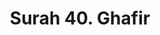 ---
title       : "Surah 40. Ghafir"
DATE        : 7/25/2018 9:18:17 AM
draft       : false
TYPE        : "quran"

BookCode    : "ARB"
SurahNumber : "40"
TotalAyah   : "85"
---